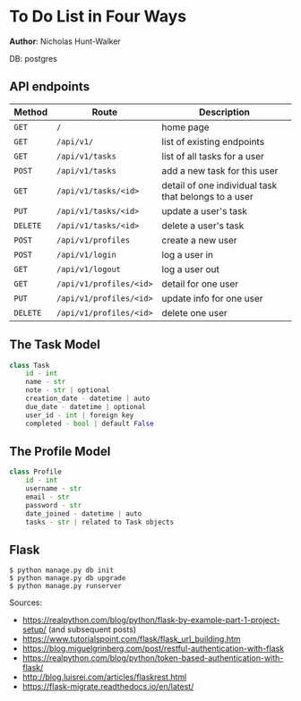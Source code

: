 # To Do List in Four Ways

**Author**: Nicholas Hunt-Walker

DB: postgres

## API endpoints

| Method | Route | Description |
| ------ | ----- | ----------- |
| `GET` | `/` | home page |
| `GET` | `/api/v1/` | list of existing endpoints |
| `GET` | `/api/v1/tasks` | list of all tasks for a user |
| `POST` | `/api/v1/tasks` | add a new task for this user |
| `GET` | `/api/v1/tasks/<id>` | detail of one individual task that belongs to a user |
| `PUT` | `/api/v1/tasks/<id>` | update a user's task |
| `DELETE` | `/api/v1/tasks/<id>` | delete a user's task |
| `POST` | `/api/v1/profiles` | create a new user |
| `POST` | `/api/v1/login` | log a user in |
| `GET` | `/api/v1/logout` | log a user out |
| `GET` | `/api/v1/profiles/<id>` | detail for one user |
| `PUT` | `/api/v1/profiles/<id>` | update info for one user |
| `DELETE` | `/api/v1/profiles/<id>` | delete one user |

## The Task Model

```python
class Task
    id - int
    name - str
    note - str | optional
    creation_date - datetime | auto
    due_date - datetime | optional
    user_id - int | foreign key
    completed - bool | default False
```

## The Profile Model

```python
class Profile
    id - int
    username - str
    email - str
    password - str
    date_joined - datetime | auto
    tasks - str | related to Task objects
```

## Flask

```
$ python manage.py db init
$ python manage.py db upgrade
$ python manage.py runserver
```

Sources:
- https://realpython.com/blog/python/flask-by-example-part-1-project-setup/ (and subsequent posts)
- https://www.tutorialspoint.com/flask/flask_url_building.htm
- https://blog.miguelgrinberg.com/post/restful-authentication-with-flask
- https://realpython.com/blog/python/token-based-authentication-with-flask/
- http://blog.luisrei.com/articles/flaskrest.html
- https://flask-migrate.readthedocs.io/en/latest/